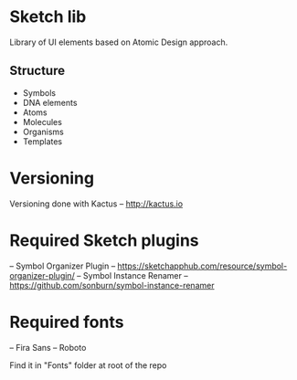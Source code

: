 # Sketch lib
Library of UI elements based on Atomic Design approach.

## Structure
- Symbols
- DNA elements
- Atoms
- Molecules
- Organisms
- Templates


# Versioning
Versioning done with Kactus – http://kactus.io

# Required Sketch plugins
– Symbol Organizer Plugin – https://sketchapphub.com/resource/symbol-organizer-plugin/
– Symbol Instance Renamer – https://github.com/sonburn/symbol-instance-renamer

# Required fonts

– Fira Sans
– Roboto

Find it in "Fonts" folder at root of the repo
